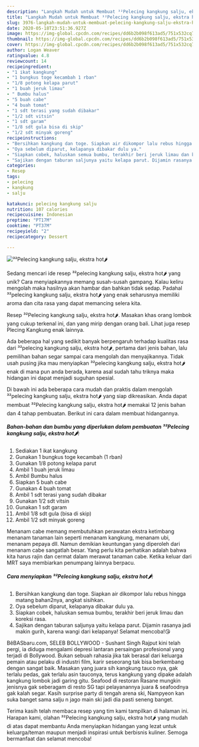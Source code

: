 ```yaml
---
description: "Langkah Mudah untuk Membuat ³²Pelecing kangkung salju, ekstra hot🌶, Bikin Ngiler"
title: "Langkah Mudah untuk Membuat ³²Pelecing kangkung salju, ekstra hot🌶, Bikin Ngiler"
slug: 3976-langkah-mudah-untuk-membuat-pelecing-kangkung-salju-ekstra-hot-bikin-ngiler
date: 2020-05-18T23:51:36.927Z
image: https://img-global.cpcdn.com/recipes/dd6b2b098f613ad5/751x532cq70/pelecing-kangkung-salju-ekstra-hot🌶-foto-resep-utama.jpg
thumbnail: https://img-global.cpcdn.com/recipes/dd6b2b098f613ad5/751x532cq70/pelecing-kangkung-salju-ekstra-hot🌶-foto-resep-utama.jpg
cover: https://img-global.cpcdn.com/recipes/dd6b2b098f613ad5/751x532cq70/pelecing-kangkung-salju-ekstra-hot🌶-foto-resep-utama.jpg
author: Logan Weaver
ratingvalue: 4.8
reviewcount: 14
recipeingredient:
- "1 ikat kangkung"
- "1 bungkus toge kecambah 1 rban"
- "1/8 potong kelapa parut"
- "1 buah jeruk limau"
- " Bumbu halus"
- "5 buah cabe"
- "4 buah tomat"
- "1 sdt terasi yang sudah dibakar"
- "1/2 sdt vitsin"
- "1 sdt garam"
- "1/8 sdt gula bisa di skip"
- "1/2 sdt minyak goreng"
recipeinstructions:
- "Bersihkan kangkung dan toge. Siapkan air dikompor lalu rebus hingga matang bahan2nya, angkat sisihkan."
- "Oya sebelum diparut, kelapanya dibakar dulu ya."
- "Siapkan cobek, haluskan semua bumbu, terakhir beri jeruk limau dan koreksi rasa."
- "Sajikan dengan taburan saljunya yaitu kelapa parut. Dijamin rasanya jadi makin gurih, karena wangi dari kelapanya! Selamat mencoba!😘"
categories:
- Resep
tags:
- pelecing
- kangkung
- salju

katakunci: pelecing kangkung salju 
nutrition: 107 calories
recipecuisine: Indonesian
preptime: "PT17M"
cooktime: "PT37M"
recipeyield: "2"
recipecategory: Dessert

---
```



![³²Pelecing kangkung salju, ekstra hot🌶](https://img-global.cpcdn.com/recipes/dd6b2b098f613ad5/751x532cq70/pelecing-kangkung-salju-ekstra-hot🌶-foto-resep-utama.jpg)

Sedang mencari ide resep ³²pelecing kangkung salju, ekstra hot🌶 yang unik? Cara menyiapkannya memang susah-susah gampang. Kalau keliru mengolah maka hasilnya akan hambar dan bahkan tidak sedap. Padahal ³²pelecing kangkung salju, ekstra hot🌶 yang enak seharusnya memiliki aroma dan cita rasa yang dapat memancing selera kita.

Resep ³²Pelecing kangkung salju, ekstra hot🌶. Masakan khas orang lombok yang cukup terkenal ini, dan yang mirip dengan orang bali. Lihat juga resep Plecing Kangkung enak lainnya.

Ada beberapa hal yang sedikit banyak berpengaruh terhadap kualitas rasa dari ³²pelecing kangkung salju, ekstra hot🌶, pertama dari jenis bahan, lalu pemilihan bahan segar sampai cara mengolah dan menyajikannya. Tidak usah pusing jika mau menyiapkan ³²pelecing kangkung salju, ekstra hot🌶 enak di mana pun anda berada, karena asal sudah tahu triknya maka hidangan ini dapat menjadi suguhan spesial.


Di bawah ini ada beberapa cara mudah dan praktis dalam mengolah ³²pelecing kangkung salju, ekstra hot🌶 yang siap dikreasikan. Anda dapat membuat ³²Pelecing kangkung salju, ekstra hot🌶 memakai 12 jenis bahan dan 4 tahap pembuatan. Berikut ini cara dalam membuat hidangannya.

<!--inarticleads1-->

##### Bahan-bahan dan bumbu yang diperlukan dalam pembuatan ³²Pelecing kangkung salju, ekstra hot🌶:

1. Sediakan 1 ikat kangkung
1. Gunakan 1 bungkus toge kecambah (1 rban)
1. Gunakan 1/8 potong kelapa parut
1. Ambil 1 buah jeruk limau
1. Ambil  Bumbu halus
1. Siapkan 5 buah cabe
1. Gunakan 4 buah tomat
1. Ambil 1 sdt terasi yang sudah dibakar
1. Gunakan 1/2 sdt vitsin
1. Gunakan 1 sdt garam
1. Ambil 1/8 sdt gula (bisa di skip)
1. Ambil 1/2 sdt minyak goreng


Menanam cabe memang membutuhkan perawatan ekstra ketimbang menanam tanaman lain seperti menanam kangkung, menanam ubi, menanam pepaya dll. Namun demikian keuntungan yang diperoleh dari menanam cabe sangatlah besar. Yang perlu kita perhatikan adalah bahwa kita harus rajin dan cermat dalam merawat tanaman cabe. Ketika keluar dari MRT saya membiarkan penumpang lainnya berpacu. 

<!--inarticleads2-->

##### Cara menyiapkan ³²Pelecing kangkung salju, ekstra hot🌶:

1. Bersihkan kangkung dan toge. Siapkan air dikompor lalu rebus hingga matang bahan2nya, angkat sisihkan.
1. Oya sebelum diparut, kelapanya dibakar dulu ya.
1. Siapkan cobek, haluskan semua bumbu, terakhir beri jeruk limau dan koreksi rasa.
1. Sajikan dengan taburan saljunya yaitu kelapa parut. Dijamin rasanya jadi makin gurih, karena wangi dari kelapanya! Selamat mencoba!😘


BêBASbaru.com, SELEB BOLLYWOOD - Sushant Singh Rajput kini telah pergi, ia diduga mengalami depresi lantaran persaingan profesional yang terjadi di Bollywood. Bukan sebuah rahasia jika tak berasal dari keluarga pemain atau pelaku di industri film, karir seseorang tak bisa berkembang dengan sangat baik. Masakan yang juara sih kangkung tauco nya, gak terlalu pedas, gak terlalu asin tauconya, terus kangkung yang dipake adalah kangkung lombok jadi garing gitu. Seafood di restoran Rasane mungkin jenisnya gak seberagam di resto SG tapi pelayanannya juara &amp; seafoodnya gak kalah segar. Kasih surprise party di tengah arena ski, Nampyeon kan suka banget sama salju n jago main ski jadi dia pasti seneng banget. 

Terima kasih telah membaca resep yang tim kami tampilkan di halaman ini. Harapan kami, olahan ³²Pelecing kangkung salju, ekstra hot🌶 yang mudah di atas dapat membantu Anda menyiapkan hidangan yang lezat untuk keluarga/teman maupun menjadi inspirasi untuk berbisnis kuliner. Semoga bermanfaat dan selamat mencoba!
